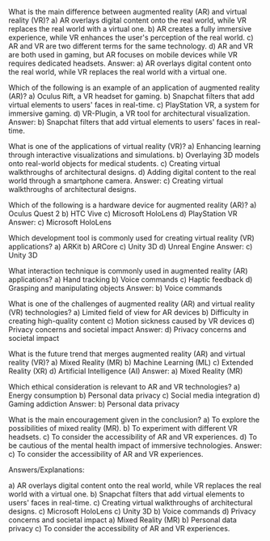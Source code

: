 What is the main difference between augmented reality (AR) and virtual reality (VR)?
a) AR overlays digital content onto the real world, while VR replaces the real world with a virtual one.
b) AR creates a fully immersive experience, while VR enhances the user's perception of the real world.
c) AR and VR are two different terms for the same technology.
d) AR and VR are both used in gaming, but AR focuses on mobile devices while VR requires dedicated headsets.
Answer: a) AR overlays digital content onto the real world, while VR replaces the real world with a virtual one.

Which of the following is an example of an application of augmented reality (AR)?
a) Oculus Rift, a VR headset for gaming.
b) Snapchat filters that add virtual elements to users' faces in real-time.
c) PlayStation VR, a system for immersive gaming.
d) VR-Plugin, a VR tool for architectural visualization.
Answer: b) Snapchat filters that add virtual elements to users' faces in real-time.

What is one of the applications of virtual reality (VR)?
a) Enhancing learning through interactive visualizations and simulations.
b) Overlaying 3D models onto real-world objects for medical students.
c) Creating virtual walkthroughs of architectural designs.
d) Adding digital content to the real world through a smartphone camera.
Answer: c) Creating virtual walkthroughs of architectural designs.

Which of the following is a hardware device for augmented reality (AR)?
a) Oculus Quest 2
b) HTC Vive
c) Microsoft HoloLens
d) PlayStation VR
Answer: c) Microsoft HoloLens

Which development tool is commonly used for creating virtual reality (VR) applications?
a) ARKit
b) ARCore
c) Unity 3D
d) Unreal Engine
Answer: c) Unity 3D

What interaction technique is commonly used in augmented reality (AR) applications?
a) Hand tracking
b) Voice commands
c) Haptic feedback
d) Grasping and manipulating objects
Answer: b) Voice commands

What is one of the challenges of augmented reality (AR) and virtual reality (VR) technologies?
a) Limited field of view for AR devices
b) Difficulty in creating high-quality content
c) Motion sickness caused by VR devices
d) Privacy concerns and societal impact
Answer: d) Privacy concerns and societal impact

What is the future trend that merges augmented reality (AR) and virtual reality (VR)?
a) Mixed Reality (MR)
b) Machine Learning (ML)
c) Extended Reality (XR)
d) Artificial Intelligence (AI)
Answer: a) Mixed Reality (MR)

Which ethical consideration is relevant to AR and VR technologies?
a) Energy consumption
b) Personal data privacy
c) Social media integration
d) Gaming addiction
Answer: b) Personal data privacy

What is the main encouragement given in the conclusion?
a) To explore the possibilities of mixed reality (MR).
b) To experiment with different VR headsets.
c) To consider the accessibility of AR and VR experiences.
d) To be cautious of the mental health impact of immersive technologies.
Answer: c) To consider the accessibility of AR and VR experiences.

Answers/Explanations:

a) AR overlays digital content onto the real world, while VR replaces the real world with a virtual one.
b) Snapchat filters that add virtual elements to users' faces in real-time.
c) Creating virtual walkthroughs of architectural designs.
c) Microsoft HoloLens
c) Unity 3D
b) Voice commands
d) Privacy concerns and societal impact
a) Mixed Reality (MR)
b) Personal data privacy
c) To consider the accessibility of AR and VR experiences.

